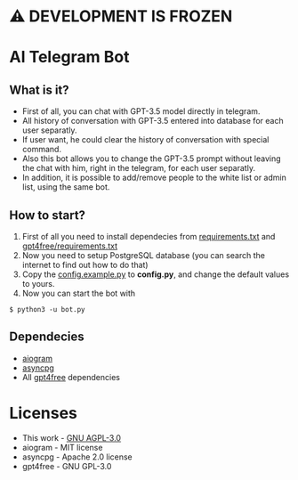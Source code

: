 # &#9888; DEVELOPMENT IS FROZEN
# AI Telegram Bot
## What is it?
* First of all, you can chat with GPT-3.5 model directly in telegram.
* All history of conversation with GPT-3.5 entered into database for each user separatly.
* If user want, he could clear the history of conversation with special command.
* Also this bot allows you to change the GPT-3.5 prompt without leaving the chat with him, right in the telegram, for each user separatly.
* In addition, it is possible to add/remove people to the white list or admin list, using the same bot.
## How to start?
1. First of all you need to install dependecies from [requirements.txt](requirements.txt) and [gpt4free/requirements.txt](gpt4free/requirements.txt)
2. Now you need to setup PostgreSQL database (you can search the internet to find out how to do that)
3. Copy the [config.example.py](config.example.py) to **config.py**, and change the default values to yours.
4. Now you can start the bot with
```console
$ python3 -u bot.py
```
## Dependecies
* [aiogram](https://github.com/aiogram/aiogram)
* [asyncpg](https://github.com/MagicStack/asyncpg)
* All [gpt4free](https://github.com/xtekky/gpt4free) dependencies
# Licenses
* This work - [GNU AGPL-3.0](LICENSE.md)
* aiogram - MIT license
* asyncpg - Apache 2.0 license
* gpt4free - GNU GPL-3.0
